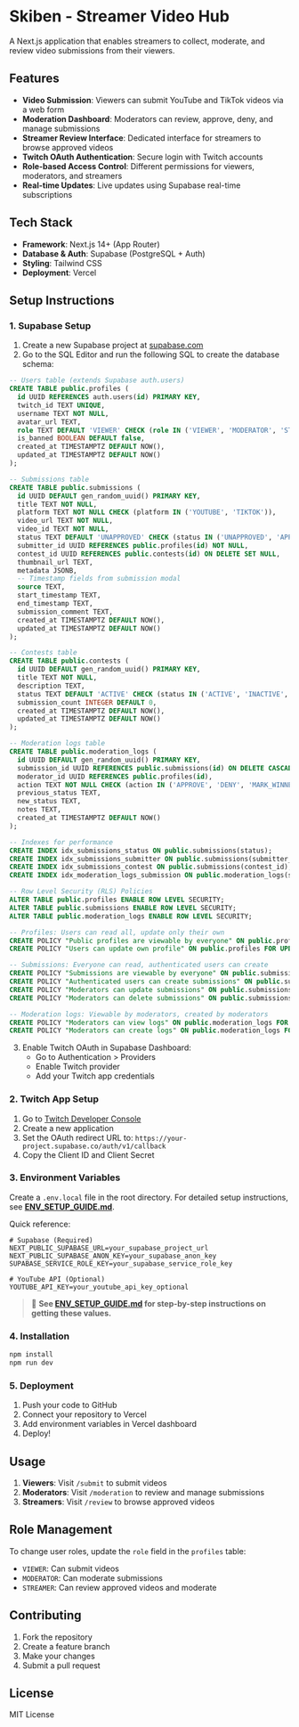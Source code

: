 # Skiben - Streamer Video Hub

A Next.js application that enables streamers to collect, moderate, and review video submissions from their viewers.

## Features

- **Video Submission**: Viewers can submit YouTube and TikTok videos via a web form
- **Moderation Dashboard**: Moderators can review, approve, deny, and manage submissions
- **Streamer Review Interface**: Dedicated interface for streamers to browse approved videos
- **Twitch OAuth Authentication**: Secure login with Twitch accounts
- **Role-based Access Control**: Different permissions for viewers, moderators, and streamers
- **Real-time Updates**: Live updates using Supabase real-time subscriptions

## Tech Stack

- **Framework**: Next.js 14+ (App Router)
- **Database & Auth**: Supabase (PostgreSQL + Auth)
- **Styling**: Tailwind CSS
- **Deployment**: Vercel

## Setup Instructions

### 1. Supabase Setup

1. Create a new Supabase project at [supabase.com](https://supabase.com)
2. Go to the SQL Editor and run the following SQL to create the database schema:

```sql
-- Users table (extends Supabase auth.users)
CREATE TABLE public.profiles (
  id UUID REFERENCES auth.users(id) PRIMARY KEY,
  twitch_id TEXT UNIQUE,
  username TEXT NOT NULL,
  avatar_url TEXT,
  role TEXT DEFAULT 'VIEWER' CHECK (role IN ('VIEWER', 'MODERATOR', 'STREAMER', 'ADMIN')),
  is_banned BOOLEAN DEFAULT false,
  created_at TIMESTAMPTZ DEFAULT NOW(),
  updated_at TIMESTAMPTZ DEFAULT NOW()
);

-- Submissions table
CREATE TABLE public.submissions (
  id UUID DEFAULT gen_random_uuid() PRIMARY KEY,
  title TEXT NOT NULL,
  platform TEXT NOT NULL CHECK (platform IN ('YOUTUBE', 'TIKTOK')),
  video_url TEXT NOT NULL,
  video_id TEXT NOT NULL,
  status TEXT DEFAULT 'UNAPPROVED' CHECK (status IN ('UNAPPROVED', 'APPROVED', 'DENIED', 'WINNER')),
  submitter_id UUID REFERENCES public.profiles(id) NOT NULL,
  contest_id UUID REFERENCES public.contests(id) ON DELETE SET NULL,
  thumbnail_url TEXT,
  metadata JSONB,
  -- Timestamp fields from submission modal
  source TEXT,
  start_timestamp TEXT,
  end_timestamp TEXT,
  submission_comment TEXT,
  created_at TIMESTAMPTZ DEFAULT NOW(),
  updated_at TIMESTAMPTZ DEFAULT NOW()
);

-- Contests table
CREATE TABLE public.contests (
  id UUID DEFAULT gen_random_uuid() PRIMARY KEY,
  title TEXT NOT NULL,
  description TEXT,
  status TEXT DEFAULT 'ACTIVE' CHECK (status IN ('ACTIVE', 'INACTIVE', 'ENDED')),
  submission_count INTEGER DEFAULT 0,
  created_at TIMESTAMPTZ DEFAULT NOW(),
  updated_at TIMESTAMPTZ DEFAULT NOW()
);

-- Moderation logs table
CREATE TABLE public.moderation_logs (
  id UUID DEFAULT gen_random_uuid() PRIMARY KEY,
  submission_id UUID REFERENCES public.submissions(id) ON DELETE CASCADE,
  moderator_id UUID REFERENCES public.profiles(id),
  action TEXT NOT NULL CHECK (action IN ('APPROVE', 'DENY', 'MARK_WINNER', 'UNAPPROVE', 'REMOVE', 'BAN_USER')),
  previous_status TEXT,
  new_status TEXT,
  notes TEXT,
  created_at TIMESTAMPTZ DEFAULT NOW()
);

-- Indexes for performance
CREATE INDEX idx_submissions_status ON public.submissions(status);
CREATE INDEX idx_submissions_submitter ON public.submissions(submitter_id);
CREATE INDEX idx_submissions_contest ON public.submissions(contest_id);
CREATE INDEX idx_moderation_logs_submission ON public.moderation_logs(submission_id);

-- Row Level Security (RLS) Policies
ALTER TABLE public.profiles ENABLE ROW LEVEL SECURITY;
ALTER TABLE public.submissions ENABLE ROW LEVEL SECURITY;
ALTER TABLE public.moderation_logs ENABLE ROW LEVEL SECURITY;

-- Profiles: Users can read all, update only their own
CREATE POLICY "Public profiles are viewable by everyone" ON public.profiles FOR SELECT USING (true);
CREATE POLICY "Users can update own profile" ON public.profiles FOR UPDATE USING (auth.uid() = id);

-- Submissions: Everyone can read, authenticated users can create
CREATE POLICY "Submissions are viewable by everyone" ON public.submissions FOR SELECT USING (true);
CREATE POLICY "Authenticated users can create submissions" ON public.submissions FOR INSERT WITH CHECK (auth.uid() = submitter_id AND NOT (SELECT is_banned FROM public.profiles WHERE id = auth.uid()));
CREATE POLICY "Moderators can update submissions" ON public.submissions FOR UPDATE USING ((SELECT role FROM public.profiles WHERE id = auth.uid()) IN ('MODERATOR', 'STREAMER', 'ADMIN'));
CREATE POLICY "Moderators can delete submissions" ON public.submissions FOR DELETE USING ((SELECT role FROM public.profiles WHERE id = auth.uid()) IN ('MODERATOR', 'STREAMER', 'ADMIN'));

-- Moderation logs: Viewable by moderators, created by moderators
CREATE POLICY "Moderators can view logs" ON public.moderation_logs FOR SELECT USING ((SELECT role FROM public.profiles WHERE id = auth.uid()) IN ('MODERATOR', 'STREAMER', 'ADMIN'));
CREATE POLICY "Moderators can create logs" ON public.moderation_logs FOR INSERT WITH CHECK ((SELECT role FROM public.profiles WHERE id = auth.uid()) IN ('MODERATOR', 'STREAMER', 'ADMIN'));
```

3. Enable Twitch OAuth in Supabase Dashboard:
   - Go to Authentication > Providers
   - Enable Twitch provider
   - Add your Twitch app credentials

### 2. Twitch App Setup

1. Go to [Twitch Developer Console](https://dev.twitch.tv/console)
2. Create a new application
3. Set the OAuth redirect URL to: `https://your-project.supabase.co/auth/v1/callback`
4. Copy the Client ID and Client Secret

### 3. Environment Variables

Create a `.env.local` file in the root directory. For detailed setup instructions, see **[ENV_SETUP_GUIDE.md](./ENV_SETUP_GUIDE.md)**.

Quick reference:

```env
# Supabase (Required)
NEXT_PUBLIC_SUPABASE_URL=your_supabase_project_url
NEXT_PUBLIC_SUPABASE_ANON_KEY=your_supabase_anon_key
SUPABASE_SERVICE_ROLE_KEY=your_supabase_service_role_key

# YouTube API (Optional)
YOUTUBE_API_KEY=your_youtube_api_key_optional
```

> 📖 **See [ENV_SETUP_GUIDE.md](./ENV_SETUP_GUIDE.md) for step-by-step instructions on getting these values.**

### 4. Installation

```bash
npm install
npm run dev
```

### 5. Deployment

1. Push your code to GitHub
2. Connect your repository to Vercel
3. Add environment variables in Vercel dashboard
4. Deploy!

## Usage

1. **Viewers**: Visit `/submit` to submit videos
2. **Moderators**: Visit `/moderation` to review and manage submissions
3. **Streamers**: Visit `/review` to browse approved videos

## Role Management

To change user roles, update the `role` field in the `profiles` table:
- `VIEWER`: Can submit videos
- `MODERATOR`: Can moderate submissions
- `STREAMER`: Can review approved videos and moderate

## Contributing

1. Fork the repository
2. Create a feature branch
3. Make your changes
4. Submit a pull request

## License

MIT License